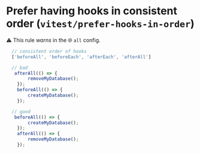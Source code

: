 # Prefer having hooks in consistent order (`vitest/prefer-hooks-in-order`)

⚠️ This rule _warns_ in the 🌐 `all` config.

<!-- end auto-generated rule header -->

```js 
  // consistent order of hooks
  ['beforeAll', 'beforeEach', 'afterEach', 'afterAll']
```

```js
  // bad
   afterAll(() => {
		removeMyDatabase();
	});
	beforeAll(() => {
		createMyDatabase();
	});
```

```js
  // good
   beforeAll(() => {
		createMyDatabase();
	});
	afterAll(() => {
		removeMyDatabase();
	});
```